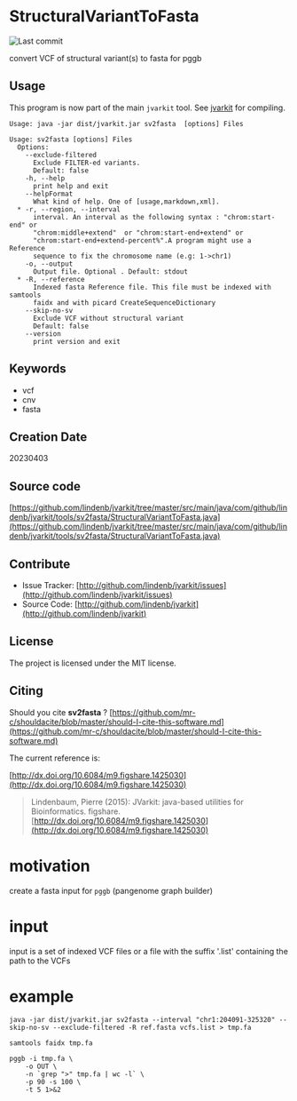 # StructuralVariantToFasta

![Last commit](https://img.shields.io/github/last-commit/lindenb/jvarkit.png)

convert VCF of structural variant(s) to fasta for pggb


## Usage


This program is now part of the main `jvarkit` tool. See [jvarkit](JvarkitCentral.md) for compiling.


```
Usage: java -jar dist/jvarkit.jar sv2fasta  [options] Files

Usage: sv2fasta [options] Files
  Options:
    --exclude-filtered
      Exclude FILTER-ed variants.
      Default: false
    -h, --help
      print help and exit
    --helpFormat
      What kind of help. One of [usage,markdown,xml].
  * -r, --region, --interval
      interval. An interval as the following syntax : "chrom:start-end" or 
      "chrom:middle+extend"  or "chrom:start-end+extend" or 
      "chrom:start-end+extend-percent%".A program might use a Reference 
      sequence to fix the chromosome name (e.g: 1->chr1)
    -o, --output
      Output file. Optional . Default: stdout
  * -R, --reference
      Indexed fasta Reference file. This file must be indexed with samtools 
      faidx and with picard CreateSequenceDictionary
    --skip-no-sv
      Exclude VCF without structural variant
      Default: false
    --version
      print version and exit

```


## Keywords

 * vcf
 * cnv
 * fasta



## Creation Date

20230403

## Source code 

[https://github.com/lindenb/jvarkit/tree/master/src/main/java/com/github/lindenb/jvarkit/tools/sv2fasta/StructuralVariantToFasta.java](https://github.com/lindenb/jvarkit/tree/master/src/main/java/com/github/lindenb/jvarkit/tools/sv2fasta/StructuralVariantToFasta.java)


## Contribute

- Issue Tracker: [http://github.com/lindenb/jvarkit/issues](http://github.com/lindenb/jvarkit/issues)
- Source Code: [http://github.com/lindenb/jvarkit](http://github.com/lindenb/jvarkit)

## License

The project is licensed under the MIT license.

## Citing

Should you cite **sv2fasta** ? [https://github.com/mr-c/shouldacite/blob/master/should-I-cite-this-software.md](https://github.com/mr-c/shouldacite/blob/master/should-I-cite-this-software.md)

The current reference is:

[http://dx.doi.org/10.6084/m9.figshare.1425030](http://dx.doi.org/10.6084/m9.figshare.1425030)

> Lindenbaum, Pierre (2015): JVarkit: java-based utilities for Bioinformatics. figshare.
> [http://dx.doi.org/10.6084/m9.figshare.1425030](http://dx.doi.org/10.6084/m9.figshare.1425030)


# motivation

create a fasta input for `pggb` (pangenome graph builder)

# input

input is a set of indexed VCF files or a file with the suffix '.list' containing the path to the VCFs

# example

```
java -jar dist/jvarkit.jar sv2fasta --interval "chr1:204091-325320" --skip-no-sv --exclude-filtered -R ref.fasta vcfs.list > tmp.fa

samtools faidx tmp.fa

pggb -i tmp.fa \
	-o OUT \
    -n `grep ">" tmp.fa | wc -l` \
	-p 90 -s 100 \
	-t 5 1>&2

```



